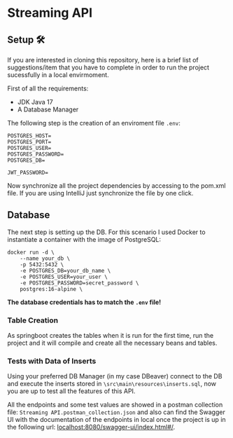 # Streaming API

## Setup 🛠️
If you are interested in cloning this repository, here is a brief list of suggestions/item that you have to complete in order to run the
project sucessfully in a local envirmoment.

First of all the requirements:

- JDK Java 17
- A Database Manager

The following step is the creation of an enviroment file `.env`:
```
POSTGRES_HOST=
POSTGRES_PORT=
POSTGRES_USER=
POSTGRES_PASSWORD=
POSTGRES_DB=

JWT_PASSWORD=
```

Now synchronize all the project dependencies by accessing to the pom.xml file. If you are using IntelliJ just synchronize the file by one click.

## Database
The next step is setting up the DB. For this scenario I used Docker to instantiate a container with the image of PostgreSQL:
```
docker run -d \                                                                              
    --name your_db \
    -p 5432:5432 \
    -e POSTGRES_DB=your_db_name \
    -e POSTGRES_USER=your_user \
    -e POSTGRES_PASSWORD=secret_password \
    postgres:16-alpine \
```

**The database credentials has to match the `.env` file!**

### Table Creation
As springboot creates the tables when it is run for the first time, run the project and it will compile and create all the necessary beans and tables.


### Tests with Data of Inserts
Using your preferred DB Manager (in my case DBeaver) connect to the DB and execute the inserts stored in `\src\main\resources\inserts.sql`,
now you are up to test all the features of this API.

All the endpoints and some test values are showed in a postman collection file: `Streaming API.postman_collection.json` 
and also can find the Swagger UI with the documentation of the endpoints in local once the project is up in the following url: [localhost:8080/swagger-ui/index.html#/](http://localhost:8080/swagger-ui/index.html#/).

